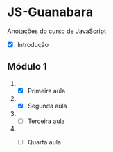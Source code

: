 # JS-Guanabara
 Anotações do curso de JavaScript

- [x] Introdução
      
## Módulo 1
1. - [x] Primeira aula
2. - [x] Segunda aula
3. - [ ] Terceira aula
4. - [ ] Quarta aula
   
